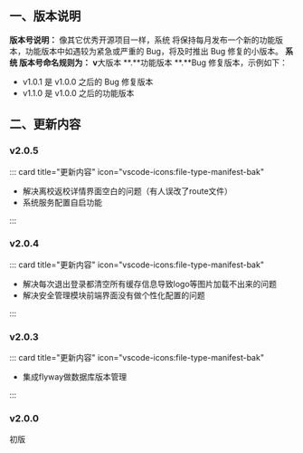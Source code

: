 ## 一、版本说明

**版本号说明：** 像其它优秀开源项目一样，系统 将保持每月发布一个新的功能版本，功能版本中如遇较为紧急或严重的 Bug，将及时推出 Bug 修复的小版本。
**系统 版本号命名规则为：** **v**大版本 **.**功能版本 **.**Bug 修复版本，示例如下：

- v1.0.1 是 v1.0.0 之后的 Bug 修复版本
- v1.1.0 是 v1.0.0 之后的功能版本

## 二、更新内容

### v2.0.5



::: card title="更新内容" icon="vscode-icons:file-type-manifest-bak" 

- 解决离校返校详情界面空白的问题（有人误改了route文件）
- 系统服务配置自启功能

 :::







### v2.0.4



::: card title="更新内容" icon="vscode-icons:file-type-manifest-bak" 

- 解决每次退出登录都清空所有缓存信息导致logo等图片加载不出来的问题
- 解决安全管理模块前端界面没有做个性化配置的问题

 :::



### v2.0.3



::: card title="更新内容" icon="vscode-icons:file-type-manifest-bak" 

- 集成flyway做数据库版本管理

 :::



### v2.0.0

初版







